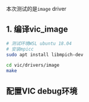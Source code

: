 本次测试的是`image` driver


## 1. 编译vic_image
```bash
# 测试环境WSL ubuntu 18.04
# 安装mpicc
sudo apt install libmpich-dev

cd vic/drivers/image
make
```

## 配置VIC debug环境

